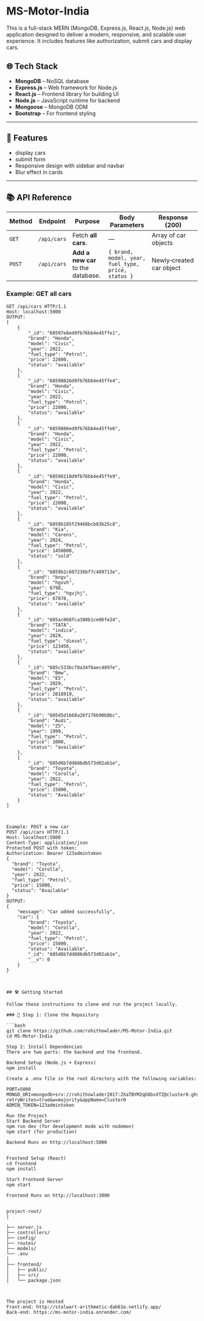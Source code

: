 # MS-Motor-India
This is a full-stack MERN (MongoDB, Express.js, React.js, Node.js) web application designed to deliver a modern, responsive, and scalable user experience. It includes features like authorization, submit cars and display cars.

## 🌐 Tech Stack

- **MongoDB** – NoSQL database
- **Express.js** – Web framework for Node.js
- **React.js** – Frontend library for building UI
- **Node.js** – JavaScript runtime for backend
- **Mongoose** – MongoDB ODM
- **Bootstrap** – For frontend styling

---

## 🚀 Features

- display cars
- submit form
- Responsive design with sidebar and navbar
- Blur effect in cards

---

## 📚 API Reference

| Method | Endpoint       | Purpose                                     | Body Parameters | Response (200) |
|--------|----------------|---------------------------------------------|-----------------|----------------|
| `GET`  | `/api/cars`    | Fetch **all cars**.                         | —               | Array of car objects |
| `POST` | `/api/cars`    | **Add a new car** to the database.          | `{ brand, model, year, fuel_type, price, status }` | Newly‑created car object |

### Example: GET all cars
```http
GET /api/cars HTTP/1.1
Host: localhost:5000
OUTPUT:
[
    {
        "_id": "68597e8ed9fb76bb4e45ffe1",
        "brand": "Honda",
        "model": "Civic",
        "year": 2022,
        "fuel_type": "Petrol",
        "price": 22000,
        "status": "available"
    },
    {
        "_id": "68598026d9fb76bb4e45ffe4",
        "brand": "Honda",
        "model": "Civic",
        "year": 2022,
        "fuel_type": "Petrol",
        "price": 22000,
        "status": "available"
    },
    {
        "_id": "6859806ed9fb76bb4e45ffe6",
        "brand": "Honda",
        "model": "Civic",
        "year": 2022,
        "fuel_type": "Petrol",
        "price": 22000,
        "status": "available"
    },
    {
        "_id": "68598118d9fb76bb4e45ffe9",
        "brand": "Honda",
        "model": "Civic",
        "year": 2022,
        "fuel_type": "Petrol",
        "price": 22000,
        "status": "available"
    },
    {
        "_id": "6859b185f29468bcb83b25c8",
        "brand": "Kia",
        "model": "Carens",
        "year": 2024,
        "fuel_type": "Petrol",
        "price": 1450000,
        "status": "sold"
    },
    {
        "_id": "6859b2c607236bf7c489713e",
        "brand": "bngv",
        "model": "hgvvh",
        "year": 6798,
        "fuel_type": "hgvjhj",
        "price": 67878,
        "status": "available"
    },
    {
        "_id": "685ac068fca380b1ce06fe24",
        "brand": "TATA",
        "model": "indica",
        "year": 2029,
        "fuel_type": "diesel",
        "price": 123456,
        "status": "available"
    },
    {
        "_id": "685c533bcf8a34f6aec4897e",
        "brand": "Bmw",
        "model": "E5",
        "year": 2029,
        "fuel_type": "Petrol",
        "price": 2018919,
        "status": "available"
    },
    {
        "_id": "685d5d1668a26f176b90b8bc",
        "brand": "Audi",
        "model": "Z5",
        "year": 1999,
        "fuel_type": "Petrol",
        "price": 1000,
        "status": "available"
    },
    {
        "_id": "685d6b7dd886db573d02ab1e",
        "brand": "Toyota",
        "model": "Corolla",
        "year": 2022,
        "fuel_type": "Petrol",
        "price": 15000,
        "status": "Available"
    }
]



Example: POST a new car
POST /api/cars HTTP/1.1
Host: localhost:5000
Content-Type: application/json
Protected POST with token:
Authorization: Bearer 123admintoken
{
  "brand": "Toyota",
  "model": "Corolla",
  "year": 2022,
  "fuel_type": "Petrol",
  "price": 15000,
  "status": "Available"
}
OUTPUT:
{
    "message": "Car added successfully",
    "car": {
        "brand": "Toyota",
        "model": "Corolla",
        "year": 2022,
        "fuel_type": "Petrol",
        "price": 15000,
        "status": "Available",
        "_id": "685d6b7dd886db573d02ab1e",
        "__v": 0
    }
}



## 🛠️ Getting Started

Follow these instructions to clone and run the project locally.

### 📁 Step 1: Clone the Repository

```bash
git clone https://github.com/rohithowlader/MS-Motor-India.git
cd MS-Motor-India

Step 2: Install Dependencies
There are two parts: the backend and the frontend.
  
Backend Setup (Node.js + Express)
npm install

Create a .env file in the root directory with the following variables:

PORT=5000
MONGO_URI=mongodb+srv://rohithowlader2017:ZXaTBYM2qG8bsXTZ@cluster0.ghsq3pk.mongodb.net/car_db?retryWrites=true&w=majority&appName=Cluster0
ADMIN_TOKEN=123admintoken

Run the Project
Start Backend Server
npm run dev (for development mode with nodemon)
npm start (for production)

Backend Runs on http://localhost:5000 


Frontend Setup (React)
cd frontend
npm install

Start Frontend Server
npm start

Frontend Runs on http://localhost:3000


project-root/
│

├── server.js
├── controllers/
├── config/
├── routes/
├── models/
└── .env
│
├── frontend/
│   ├── public/
│   ├── src/
│   └── package.json



The project is Hosted
Front-end: http://stalwart-arithmetic-dab61e.netlify.app/
Back-end: https://ms-motor-india.onrender.com/

